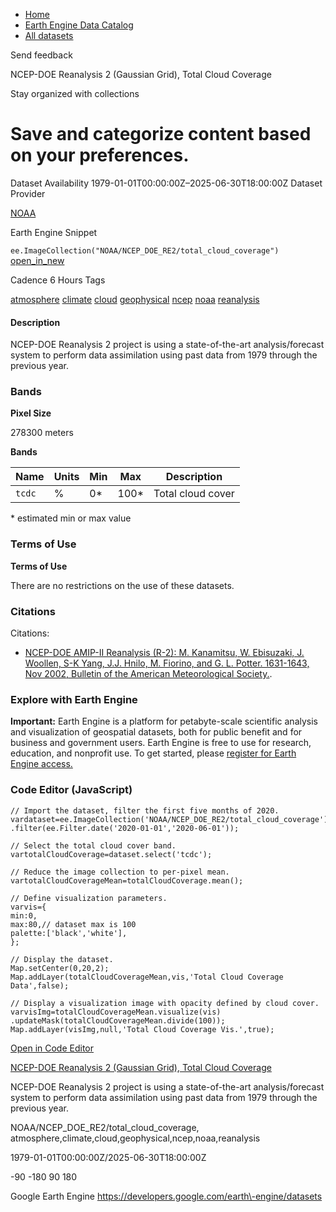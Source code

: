 



* [Home](https://developers.google.com/)
* [Earth Engine Data Catalog](https://developers.google.com/earth-engine/datasets)
* [All datasets](https://developers.google.com/earth-engine/datasets/catalog)





 
 
 Send feedback
 
 

NCEP\-DOE Reanalysis 2 (Gaussian Grid), Total Cloud Coverage


 
 Stay organized with collections
 

 
 Save and categorize content based on your preferences.
==============================================================================================================================================================








Dataset Availability
1979\-01\-01T00:00:00Z–2025\-06\-30T18:00:00Z
Dataset Provider


[NOAA](https://psl.noaa.gov/data/gridded/data.ncep.reanalysis2.html)



Earth Engine Snippet


`ee.ImageCollection("NOAA/NCEP_DOE_RE2/total_cloud_coverage")` 
[open\_in\_new](https://code.earthengine.google.com/?scriptPath=Examples:Datasets/NOAA/NOAA_NCEP_DOE_RE2_total_cloud_coverage)





Cadence
6 Hours
Tags


[atmosphere](/earth-engine/datasets/tags/atmosphere)
[climate](/earth-engine/datasets/tags/climate)
[cloud](/earth-engine/datasets/tags/cloud)
[geophysical](/earth-engine/datasets/tags/geophysical)
[ncep](/earth-engine/datasets/tags/ncep)
[noaa](/earth-engine/datasets/tags/noaa)
[reanalysis](/earth-engine/datasets/tags/reanalysis)








#### Description



NCEP\-DOE Reanalysis 2 project is using a state\-of\-the\-art analysis/forecast system to perform
data assimilation using past data from 1979 through the previous year.





### Bands



**Pixel Size**
  
278300 meters



**Bands**




| Name | Units | Min | Max | Description |
| --- | --- | --- | --- | --- |
| `tcdc` | % | 0\* | 100\* | Total cloud cover |


 \* estimated min or max value


### Terms of Use


**Terms of Use**


There are no restrictions on the use of these datasets.




### Citations



Citations:
* [NCEP\-DOE AMIP\-II Reanalysis (R\-2\): M. Kanamitsu, W. Ebisuzaki, J. Woollen, S\-K Yang,
J.J. Hnilo, M. Fiorino, and G. L. Potter. 1631\-1643, Nov 2002, Bulletin of the American
Meteorological Society.](https://journals.ametsoc.org/view/journals/bams/83/11/bams-83-11-1631.xml).





### Explore with Earth Engine


**Important:** 
 Earth Engine is a platform for petabyte\-scale scientific analysis and visualization of
 geospatial datasets, both for public benefit and for business and government users.
 Earth Engine is free to use for research, education, and nonprofit use. To get started, please
 [register for Earth Engine access.](https://console.cloud.google.com/earth-engine)



### Code Editor (JavaScript)



```
// Import the dataset, filter the first five months of 2020.
vardataset=ee.ImageCollection('NOAA/NCEP_DOE_RE2/total_cloud_coverage')
.filter(ee.Filter.date('2020-01-01','2020-06-01'));

// Select the total cloud cover band.
vartotalCloudCoverage=dataset.select('tcdc');

// Reduce the image collection to per-pixel mean.
vartotalCloudCoverageMean=totalCloudCoverage.mean();

// Define visualization parameters.
varvis={
min:0,
max:80,// dataset max is 100
palette:['black','white'],
};

// Display the dataset.
Map.setCenter(0,20,2);
Map.addLayer(totalCloudCoverageMean,vis,'Total Cloud Coverage Data',false);

// Display a visualization image with opacity defined by cloud cover.
varvisImg=totalCloudCoverageMean.visualize(vis)
.updateMask(totalCloudCoverageMean.divide(100));
Map.addLayer(visImg,null,'Total Cloud Coverage Vis.',true);
```



[Open in Code Editor](https://code.earthengine.google.com/?scriptPath=Examples:Datasets/NOAA/NOAA_NCEP_DOE_RE2_total_cloud_coverage)


[NCEP\-DOE Reanalysis 2 (Gaussian Grid), Total Cloud Coverage](/earth-engine/datasets/catalog/NOAA_NCEP_DOE_RE2_total_cloud_coverage)

NCEP\-DOE Reanalysis 2 project is using a state\-of\-the\-art analysis/forecast system to perform data assimilation using past data from 1979 through the previous year.

 NOAA/NCEP\_DOE\_RE2/total\_cloud\_coverage,
 atmosphere,climate,cloud,geophysical,ncep,noaa,reanalysis

1979\-01\-01T00:00:00Z/2025\-06\-30T18:00:00Z



 \-90 \-180 90 180
 



Google Earth Engine
https://developers.google.com/earth\-engine/datasets








